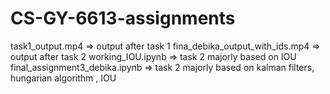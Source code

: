 # CS-GY-6613-assignments
task1_output.mp4 => output after task 1
fina_debika_output_with_ids.mp4 => output after task 2
working_IOU.ipynb => task 2 majorly based on IOU
final_assignment3_debika.ipynb => task 2 majorly based on kalman filters, hungarian algorithm , IOU
